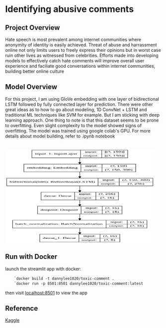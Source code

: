 # Identifying abusive comments

## Project Overview
Hate speech is most prevalent among internet communities where anonymity of identity is easily achieved. Threat of abuse and harrassment online not only limits users to freely express their opinions but in worst case ruin other lives as witnessed from celebrities. Efforts made into developing models to effectively catch hate comments will improve overall user experience and faciliate good conversations within internet communities, building better online culture

## Model Overview
For this project, I am using GloVe embedding with one layer of bidirectional LSTM followed by fully connected layer for prediction. There were other great ideas as to how to go about modeling, 1D ConvNet + LSTM and traditional ML techniques like SVM for example. But I am sticking with deep learning approach. One thing to note is that this dataset seems to be prone to overfitting. Even slight complexity to the model showed signs of overfitting. The model was trained using google colab's GPU. For more details about model building, refer to .ipynb notebook
<br>
<br>
<br>
<img src="https://github.com/dannylee1020/toxic-comment-classification/blob/master/files/toxic_model_structure.png" width="480" height="300">

## Run with Docker
launch the streamlit app with docker:

		`docker build -t dannylee1020/toxic-comment .
		`docker run -p 8501:8501 dannylee1020/toxic-comment:latest

then visit [localhost:8501](https://localhost:8501) to view the app


## Reference
[Kaggle](https://www.kaggle.com/c/jigsaw-toxic-comment-classification-challenge/overview)
